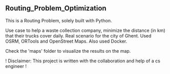 ## Routing_Problem_Optimization

This is a Routing Problem, solely built with Python. 

Use case to help a waste collection company, minimize the distance (in km) that their trucks cover daily. 
Real scenario for the city of Ghent. Used OSRM, ORTools and OpenStreet Maps. Also used Docker. 

Check the 'maps' folder to visualize the results on the map.

! Disclaimer: This project is written with the collaboration and help of a cs engineer ! 


